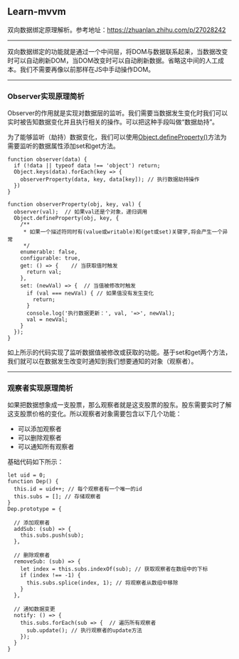 ## Learn-mvvm

双向数据绑定原理解析。参考地址：https://zhuanlan.zhihu.com/p/27028242

---

双向数据绑定的功能就是通过一个中间层，将DOM与数据联系起来，当数据改变时可以自动刷新DOM，当DOM改变时可以自动刷新数据。省略这中间的人工成本。我们不需要再像以前那样在JS中手动操作DOM。

---

### Observer实现原理简析

Observer的作用就是实现对数据层的监听。我们需要当数据发生变化时我们可以实时被告知数据变化并且执行相关的操作。可以把这种手段叫做“数据劫持”。

为了能够监听（劫持）数据变化，我们可以使用[Object.defineProperty()](https://developer.mozilla.org/zh-CN/docs/Web/JavaScript/Reference/Global_Objects/Object/defineProperty)方法为需要监听的数据属性添加set和get方法。

```
function observer(data) {
  if (!data || typeof data !== 'object') return;
  Object.keys(data).forEach(key => {
    observerProperty(data, key, data[key]); // 执行数据劫持操作
  })
}

function observerProperty(obj, key, val) {
  observer(val);  // 如果val还是个对象，递归调用
  Object.defineProperty(obj, key, {
    /**
     * 如果一个描述符同时有(value或writable)和(get或set)关键字,将会产生一个异常
     */
    enumerable: false,
    configurable: true,
    get: () => {    // 当获取值时触发
      return val;
    },
    set: (newVal) => {  // 当值被修改时触发
      if (val === newVal) { // 如果值没有发生变化
        return;
      }
      console.log('执行数据更新：', val, '=>', newVal);
      val = newVal;
    }
  });
}
```

如上所示的代码实现了监听数据值被修改或获取的功能。基于set和get两个方法，我们就可以在数据发生改变时通知到我们想要通知的对象（观察者）。

---

### 观察者实现原理简析

如果把数据想象成一支股票，那么观察者就是这支股票的股东。股东需要实时了解这支股票价格的变化。所以观察者对象需要包含以下几个功能：

- 可以添加观察者
- 可以删除观察者
- 可以通知所有观察者

基础代码如下所示：

```
let uid = 0;
function Dep() {
  this.id = uid++; // 每个观察者有一个唯一的id
  this.subs = []; // 存储观察者
}
Dep.prototype = {

  // 添加观察者
  addSub: (sub) => {
    this.subs.push(sub);
  },

  // 删除观察者
  removeSub: (sub) => {
    let index = this.subs.indexOf(sub); // 获取观察者在数组中的下标
    if (index !== -1) {
      this.subs.splice(index, 1); // 将观察者从数组中移除
    }
  },

  // 通知数据变更
  notify: () => {
    this.subs.forEach(sub => {  // 遍历所有观察者
      sub.update(); // 执行观察者的update方法
    });
  }
}
```


